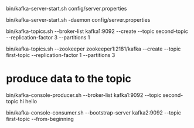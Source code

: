 

bin/kafka-server-start.sh config/server.properties

bin/kafka-server-start.sh -daemon config/server.properties

bin/kafka-topics.sh --broker-list kafka1:9092 --create --topic second-topic --replication-factor 3 --partitions 1

bin/kafka-topics.sh --zookeeper zookeeper1:2181/kafka --create --topic first-topic --replication-factor 1 --partitions 3
# produce data to the topic
bin/kafka-console-producer.sh --broker-list kafka1:9092 --topic second-topic
hi
hello


bin/kafka-console-consumer.sh --bootstrap-server kafka2:9092 --topic first-topic --from-beginning